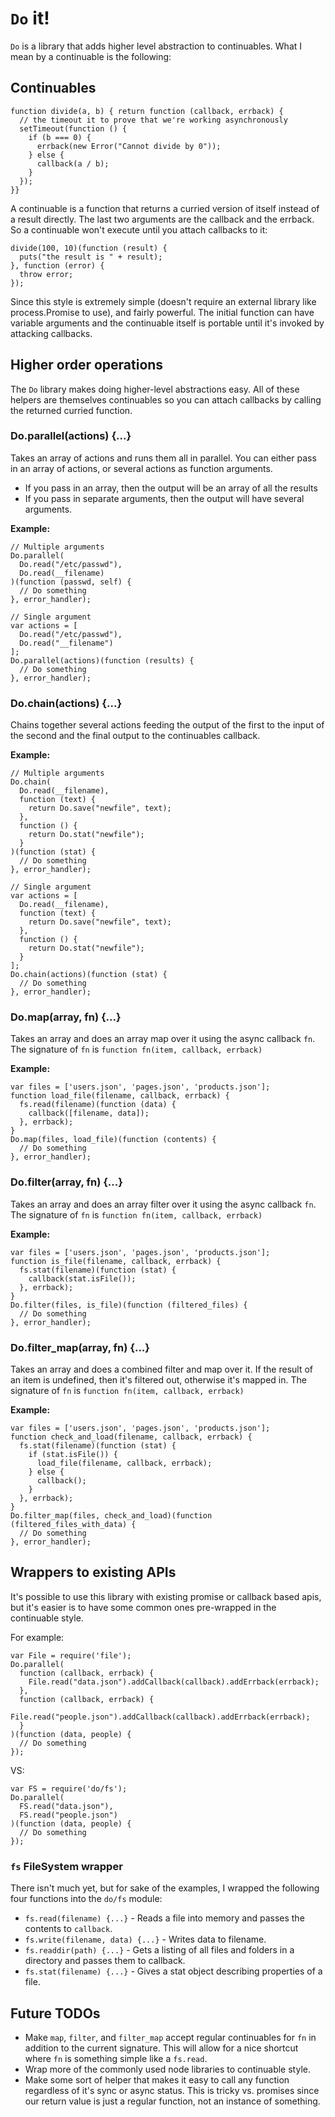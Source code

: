 # `Do` it!

`Do` is a library that adds higher level abstraction to continuables.  What I mean by a continuable is the following:

## Continuables

    function divide(a, b) { return function (callback, errback) {
      // the timeout it to prove that we're working asynchronously
      setTimeout(function () {
        if (b === 0) {
          errback(new Error("Cannot divide by 0"));
        } else {
          callback(a / b);
        }
      }); 
    }}

A continuable is a function that returns a curried version of itself instead of a result directly.  The last two arguments are the callback and the errback.  So a continuable won't execute until you attach callbacks to it:

    divide(100, 10)(function (result) {
      puts("the result is " + result);
    }, function (error) {
      throw error;
    });

Since this style is extremely simple (doesn't require an external library like process.Promise to use), and fairly powerful.  The initial function can have variable arguments and the continuable itself is portable until it's invoked by attacking callbacks.

## Higher order operations

The `Do` library makes doing higher-level abstractions easy.  All of these helpers are themselves continuables so you can attach callbacks by calling the returned curried function.

### Do.parallel(actions) {...}

Takes an array of actions and runs them all in parallel. You can either pass in an array of actions, or several actions as function arguments.

 - If you pass in an array, then the output will be an array of all the results
 - If you pass in separate arguments, then the output will have several arguments.
 
**Example:**

    // Multiple arguments
    Do.parallel(
      Do.read("/etc/passwd"),
      Do.read(__filename)
    )(function (passwd, self) {
      // Do something
    }, error_handler);

    // Single argument
    var actions = [
      Do.read("/etc/passwd"),
      Do.read("__filename")
    ];
    Do.parallel(actions)(function (results) {
      // Do something
    }, error_handler);
 
### Do.chain(actions) {...}

Chains together several actions feeding the output of the first to the input of the second and the final output to the continuables callback.

**Example:**

    // Multiple arguments
    Do.chain(
      Do.read(__filename),
      function (text) { 
        return Do.save("newfile", text);
      },
      function () {
        return Do.stat("newfile");
      }
    )(function (stat) {
      // Do something
    }, error_handler);

    // Single argument
    var actions = [
      Do.read(__filename),
      function (text) { 
        return Do.save("newfile", text);
      },
      function () {
        return Do.stat("newfile");
      }
    ];
    Do.chain(actions)(function (stat) {
      // Do something
    }, error_handler);

### Do.map(array, fn) {...}

Takes an array and does an array map over it using the async callback `fn`. The signature of `fn` is `function fn(item, callback, errback)`

**Example:**

    var files = ['users.json', 'pages.json', 'products.json'];
    function load_file(filename, callback, errback) {
      fs.read(filename)(function (data) {
        callback([filename, data]);
      }, errback);
    }
    Do.map(files, load_file)(function (contents) {
      // Do something
    }, error_handler);

### Do.filter(array, fn) {...}

Takes an array and does an array filter over it using the async callback `fn`. The signature of `fn` is `function fn(item, callback, errback)`

**Example:**

    var files = ['users.json', 'pages.json', 'products.json'];
    function is_file(filename, callback, errback) {
      fs.stat(filename)(function (stat) {
        callback(stat.isFile());
      }, errback);
    }
    Do.filter(files, is_file)(function (filtered_files) {
      // Do something
    }, error_handler);

### Do.filter_map(array, fn) {...}

Takes an array and does a combined filter and map over it.  If the result
of an item is undefined, then it's filtered out, otherwise it's mapped in.
The signature of `fn` is `function fn(item, callback, errback)`

**Example:**

    var files = ['users.json', 'pages.json', 'products.json'];
    function check_and_load(filename, callback, errback) {
      fs.stat(filename)(function (stat) {
        if (stat.isFile()) {
          load_file(filename, callback, errback);
        } else {
          callback();
        }
      }, errback);
    }
    Do.filter_map(files, check_and_load)(function (filtered_files_with_data) {
      // Do something
    }, error_handler);

## Wrappers to existing APIs

It's possible to use this library with existing promise or callback based apis, but it's easier is to have some common ones pre-wrapped in the continuable style.

For example:

    var File = require('file');
    Do.parallel(
      function (callback, errback) {
        File.read("data.json").addCallback(callback).addErrback(errback);
      },
      function (callback, errback) {
        File.read("people.json").addCallback(callback).addErrback(errback);
      }
    )(function (data, people) {
      // Do something
    });

VS:

    var FS = require('do/fs');
    Do.parallel(
      FS.read("data.json"),
      FS.read("people.json")
    )(function (data, people) {
      // Do something
    });

### `fs` FileSystem wrapper

There isn't much yet, but for sake of the examples, I wrapped the following four functions into the `do/fs` module:

 - `fs.read(filename) {...}` - Reads a file into memory and passes the contents to `callback`.
 - `fs.write(filename, data) {...}` - Writes data to filename.
 - `fs.readdir(path) {...}` - Gets a listing of all files and folders in a directory and passes them to callback.
 - `fs.stat(filename) {...}` - Gives a stat object describing properties of a file.
 
## Future TODOs

 - Make `map`, `filter`, and `filter_map` accept regular continuables for `fn` in addition to the current signature.  This will allow for a nice shortcut where `fn` is something simple like a `fs.read`.
 - Wrap more of the commonly used node libraries to continuable style.
 - Make some sort of helper that makes it easy to call any function regardless of it's sync or async status.  This is tricky vs. promises since our return value is just a regular function, not an instance of something.